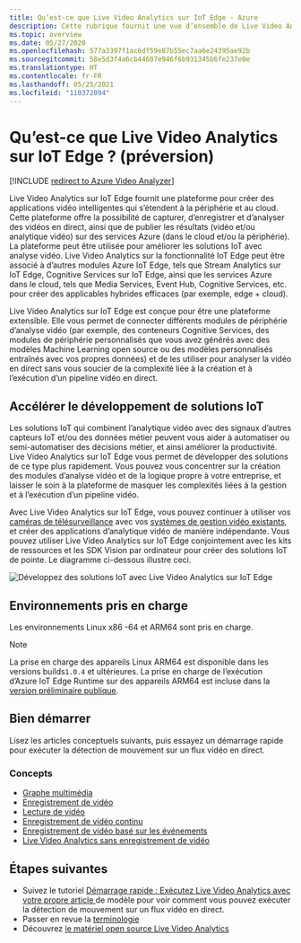 ```yaml
---
title: Qu’est-ce que Live Video Analytics sur IoT Edge - Azure
description: Cette rubrique fournit une vue d’ensemble de Live Video Analytics sur IoT Edge. La plateforme offre les fonctionnalités que vous pouvez utiliser pour améliorer vos solutions IoT. Par exemple, capturez, enregistrez, analysez des vidéos en direct et publiez les résultats (vidéo et/ou analyses vidéo) dans les services Azure.
ms.topic: overview
ms.date: 05/27/2020
ms.openlocfilehash: 577a3397f1ac6df59e87b55ec7aa6e24395ae92b
ms.sourcegitcommit: 58e5d3f4a6cb44607e946f6b931345b6fe237e0e
ms.translationtype: HT
ms.contentlocale: fr-FR
ms.lasthandoff: 05/25/2021
ms.locfileid: "110372094"
---
```

# <a name="what-is-live-video-analytics-on-iot-edge-preview"></a>Qu’est-ce que Live Video Analytics sur IoT Edge ? (préversion)

[!INCLUDE [redirect to Azure Video Analyzer](./includes/redirect-video-analyzer.md)]

Live Video Analytics sur IoT Edge fournit une plateforme pour créer des applications vidéo intelligentes qui s’étendent à la périphérie et au cloud. Cette plateforme offre la possibilité de capturer, d’enregistrer et d’analyser des vidéos en direct, ainsi que de publier les résultats (vidéo et/ou analytique vidéo) sur des services Azure (dans le cloud et/ou la périphérie). La plateforme peut être utilisée pour améliorer les solutions IoT avec analyse vidéo. Live Video Analytics sur la fonctionnalité IoT Edge peut être associé à d’autres modules Azure IoT Edge, tels que Stream Analytics sur IoT Edge, Cognitive Services sur IoT Edge, ainsi que les services Azure dans le cloud, tels que Media Services, Event Hub, Cognitive Services, etc. pour créer des applicables hybrides efficaces (par exemple, edge + cloud).

Live Video Analytics sur IoT Edge est conçue pour être une plateforme extensible. Elle vous permet de connecter différents modules de périphérie d’analyse vidéo (par exemple, des conteneurs Cognitive Services, des modules de périphérie personnalisés que vous avez générés avec des modèles Machine Learning open source ou des modèles personnalisés entraînés avec vos propres données) et de les utiliser pour analyser la vidéo en direct sans vous soucier de la complexité liée à la création et à l’exécution d’un pipeline vidéo en direct.

## <a name="accelerate-iot-solutions-development"></a>Accélérer le développement de solutions IoT 

Les solutions IoT qui combinent l’analytique vidéo avec des signaux d’autres capteurs IoT et/ou des données métier peuvent vous aider à automatiser ou semi-automatiser des décisions métier, et ainsi améliorer la productivité. Live Video Analytics sur IoT Edge vous permet de développer des solutions de ce type plus rapidement. Vous pouvez vous concentrer sur la création des modules d’analyse vidéo et de la logique propre à votre entreprise, et laisser le soin à la plateforme de masquer les complexités liées à la gestion et à l’exécution d’un pipeline vidéo.

Avec Live Video Analytics sur IoT Edge, vous pouvez continuer à utiliser vos [caméras de télésurveillance](https://en.wikipedia.org/wiki/Closed-circuit_television_camera) avec vos [systèmes de gestion vidéo existants](https://en.wikipedia.org/wiki/Video_management_system), et créer des applications d’analytique vidéo de manière indépendante. Vous pouvez utiliser Live Video Analytics sur IoT Edge conjointement avec les kits de ressources et les SDK Vision par ordinateur pour créer des solutions IoT de pointe. Le diagramme ci-dessous illustre ceci.

![Développez des solutions IoT avec Live Video Analytics sur IoT Edge](./media/overview/product-diagram.svg)

## <a name="supported-environments"></a>Environnements pris en charge

Les environnements Linux x86 -64 et ARM64 sont pris en charge.
> [!NOTE]
> La prise en charge des appareils Linux ARM64 est disponible dans les versions builds`1.0.4` et ultérieures.
> La prise en charge de l’exécution d’Azure IoT Edge Runtime sur des appareils ARM64 est incluse dans la [version préliminaire publique](https://azure.microsoft.com/support/legal/preview-supplemental-terms/).

## <a name="get-started"></a>Bien démarrer

Lisez les articles conceptuels suivants, puis essayez un démarrage rapide pour exécuter la détection de mouvement sur un flux vidéo en direct.

### <a name="concepts"></a>Concepts

* [Graphe multimédia](media-graph-concept.md)
* [Enregistrement de vidéo](video-recording-concept.md)
* [Lecture de vidéo](video-playback-concept.md)
* [Enregistrement de vidéo continu](continuous-video-recording-concept.md)
* [Enregistrement de vidéo basé sur les événements](event-based-video-recording-concept.md)
* [Live Video Analytics sans enregistrement de vidéo](analyze-live-video-concept.md)

## <a name="next-steps"></a>Étapes suivantes

* Suivez le tutoriel [Démarrage rapide : Exécutez Live Video Analytics avec votre propre article ](use-your-model-quickstart.md)de modèle pour voir comment vous pouvez exécuter la détection de mouvement sur un flux vidéo en direct.
* Passer en revue la [terminologie](terminology.md)
* Découvrez [le matériel open source Live Video Analytics](https://github.com/Azure/live-video-analytics)

